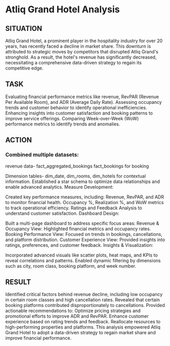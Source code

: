 # Atliq Grand Hotel Analysis
## SITUATION
Atliq Grand Hotel, a prominent player in the hospitality industry for over 20 years, has recently faced a decline in market share.
This downturn is attributed to strategic moves by competitors that disrupted Atliq Grand's stronghold. As a result, the hotel's 
revenue has significantly decreased, necessitating a comprehensive data-driven strategy to regain its competitive edge.

## TASK
Evaluating financial performance metrics like revenue, RevPAR (Revenue Per Available Room), and ADR (Average Daily Rate).
Assessing occupancy trends and customer behavior to identify operational inefficiencies.
Enhancing insights into customer satisfaction and booking patterns to improve service offerings.
Comparing Week-over-Week (WoW) performance metrics to identify trends and anomalies.

## ACTION
### Combined multiple datasets:
revenue data-
fact_aggregated_bookings 
fact_bookings for booking 

Dimension tables- 
dim_date, 
dim_rooms, 
dim_hotels 
for contextual information.
Established a star schema to optimize data relationships and enable advanced analytics.
Measure Development:

Created key performance measures, including:
Revenue, RevPAR, and ADR to monitor financial health.
Occupancy %, Realization %, and WoW metrics to track operational efficiency.
Ratings and Feedback Analysis to understand customer satisfaction.
Dashboard Design:

Built a multi-page dashboard to address specific focus areas:
Revenue & Occupancy View: Highlighted financial metrics and occupancy rates.
Booking Performance View: Focused on trends in bookings, cancellations, and platform distribution.
Customer Experience View: Provided insights into ratings, preferences, and customer feedback.
Insights & Visualization:

Incorporated advanced visuals like scatter plots, heat maps, and KPIs to reveal correlations and patterns.
Enabled dynamic filtering by dimensions such as city, room class, booking platform, and week number.

## RESULT
Identified critical factors behind revenue decline, including low occupancy in certain room classes and high cancellation rates.
Revealed that certain booking platforms contributed disproportionately to cancellations.
Provided actionable recommendations to:
Optimize pricing strategies and promotional efforts to improve ADR and RevPAR.
Enhance customer experience based on rating trends and feedback.
Reallocate resources to high-performing properties and platforms.
This analysis empowered Atliq Grand Hotel to adopt a data-driven strategy to regain market share and improve financial performance.
